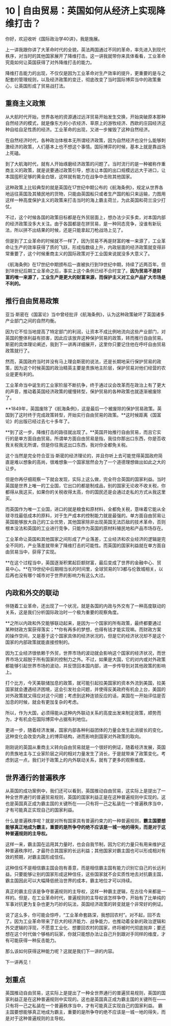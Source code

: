 

# 10 | 自由贸易：英国如何从经济上实现降维打击？


你好，欢迎收听《国际政治学40讲》，我是施展。

上一讲我跟你讲了大革命时代的全貌，英法两国通过不同的革命，率先进入到现代秩序，对当时的其他国家展开了降维打击。这一讲我就带你来具体看看，工业革命究竟如何让英国获得了对外降维打击的能力。

降维打击能力的出现，不仅仅是因为工业革命对生产效率的提升，更重要的是与之配套的管理规则，以及经济政策的变迁，彻底改变了当时国际博弈当中的政策重心，让英国形成了贸易战打法。

## 重商主义政策

从大航时代开始，世界各地的资源通过远洋贸易开始发生交换，开始突破原本那种自然经济的模式，就是像东方的小农经济、草原上的游牧经济、西欧的庄园经济这种自给自足性质的经济。工业革命的出现，又进一步摧毁了这种自然经济。

在自然经济时代，各种政治体根本无所谓经济政策，因为自然经济也没什么能够刺激经济的政策，人们基本上也不想这个事情。国际博弈的时候，基本上就是靠战场上死磕。

到了大航海时代，就有人开始琢磨经济政策的问题了。当时流行的是一种被称作重商主义的政策，就是说要通过政策引导，想法让本国的出口规模远远大于进口，让本国囤积足够的黄金白银，这样就有能力在战争中击败其他国家。

这种政策上比较典型的就是英国在17世纪中期公布的《航海条例》，规定从世界各地运往英国及其殖民地的货物，只能由英国船只或者生产国的船只来运输，力图用这样一种高度保护主义的政策来打击当时的海上霸主荷兰，为此英国和荷兰没少打仗。

不过，这个时候各国的政策目标都是在外贸层面上，想办法少买多卖，对本国内部的经济政策没多大关注。由于各国都是在拼贸易，是一种同态竞争，没谁有新玩法，所以拼不出结果的时候，还是只能拿起刀枪战场上见了。

但是到了工业革命的时候就不一样了，因为贸易不再是财富的唯一来源了，工业革命让生产的效率获得了质的飞跃，形成指数级上升，内政层面的经济政策就变得非常重要了，这个时候重商主义的国际政策对于工业国来说就没多大意义了。

《航海条例》在17世纪中期颁布后一直被执行到19世纪中期，持续了近两百年。但到18世纪后期工业革命之后，事实上这个条例已经不合时宜了。**因为贸易不是财富的唯一来源了，工业生产是更大的财富来源，而保护主义对工业产品扩大市场是不利的。**

## 推行自由贸易政策

亚当·斯密在《国富论》当中曾经批评《航海条例》，认为这种政策破坏了英国诸多产业部门之间的自然均衡。

因为它不恰当地提高了特定部门的利润，让资本不成比例地流向这些产业部门，对英国的整体利益有损害，因此应该放弃这种保护贸易的政策，转而推行自由贸易。斯密的具体理论阐述，我到下一讲再详细展开，这里你只要记住他在呼吁自由贸易政策就行了。

然而，英国政府当时并没有马上理会斯密的说法，还是长期地采行保护贸易的政策，因为这个时候英国的政治精英主要是贵族地主阶层，保护贸易对他们经营的农业是更有利的。

工业革命当中诞生的工业家阶层不断抗争，终于通过议会改革而在政治上有了更大的声音，推动着英国经济政策的缓慢转型，保护贸易的各种政策也就逐渐被废除了。

**1849年，英国废除了《航海条例》，这是最后一个被废除的保护贸易政策。英国到了这时终于完成政策转型，开始实行自由贸易的政策。**这时候距离《国富论》的出版已经过去七十多年了。

**到了这一步，降维打击的路径就出现了。**英国开始推行自由贸易，而且它实行的是单方面自由贸易。所谓单方面自由贸易是指，我往你那出口东西，你是否收我关税我无所谓，但是你往我这出口东西，我对你全都免关税。

这个当然是完全符合亚当·斯密的经济理论的，并且你听上去可能觉得英国政府简直是难以想象的高尚，很难想象一个国家居然会为了一个道德理想做出如此之大的让步。

但是你再仔细观察一下就会发现，实际上这么做，完全符合英国的国家利益。当时英国是世界上唯一的工业国，它出口的都是制成品，别的国家无论收不收关税，你都得从我这买，如果你的关税收得太高，你的国民还是会通过走私的方式从我这里买。

而英国作为唯一工业国，进口的就是粮食和原材料，全都免关税，意味着它能从全球寻找最低成本的原料，对于生产成本的控制能力就是最强的。单方面自由贸易让英国能够放大自己的工业优势，其他国家除非出现英国无法匹敌的技术革命，否则根本没法和英国的工业进行竞争，只能作为英国的原材料殖民地和产品市场存在。

工业革命让英国和其他国家之间形成了产业落差，工业经济和农业经济的逻辑是完全不同的，产业落差就带来了降维打击的可能性。而英国的国家利益就在单方面自由贸易当中，获得了实现。

**在这个过程当中，英国逐渐积累起巨额财富，最后变成了世界的金融中心、贸易中心。**在19世纪中后期相当长的时间里，全球贸易的1/3都与伦敦城相关，以后再也没有哪个城市对于世界的影响力有这么大过。

## 内政和外交的联动

伴随着工业革命，还出现了一个状况，就是各国的内政与外交有了一种高度联动的关系，这是我们分析国际政治时一个极为重要的观察角度。

**之所以内政和外交能够联动起来，是因为一个国家的所有政策，最终都要通过某种财政方案获得落实；**你有再多的梦想，也得有钱才能实现嘛。而财政方案的操作空间，又是基于这个国家具体的经济状况的，但是它的经济状况却不是这个国家的内部政策就能直接控制的。

因为工业经济很依赖于外贸，世界市场的波动就会影响这个国家的经济状况，而世界市场又超脱于所有国家的控制力之外。不过，如果是大国，它的对内或对外政策都能够引起世界市场的波动，并反馈回本国内部，进一步传导到对其他政策的影响上。

打个比方，今天美联储加息的政策，就可能引起拉美国家的资本外流到美国，拉美国家就会遭遇经济困境，这会引发社会问题，并使得反美政府有机会上台，美国的对外政策就又得应对这个问题；考虑到这种连锁反应的话，美国在一开始评估是否加息的时候，就会有更加复杂的考虑。

所以，作为大国，必须得能从这种内外联动关系的高度出发来制定政策，顺势而为，才有机会在国际博弈中占据有利地位。

更进一步，随着经济发展，国家内部各种利益团体的力量会发生此消彼长的变化。这种变化会改变内政上的博弈结构，进而影响到国家对外政策的取向。

刚刚说的英国从重商主义转向自由贸易就是一个很好的例证，随着经济发展，英国的贵族地主与工业家阶层之间的相对力量发生了消长，于是就带来了政策变化。考虑到这一点，我们对于政策上的内外联动关系，就有了更多的观察维度。

## 世界通行的普遍秩序

从英国的成功案例中，我们还可以看到，英国推动自由贸易，这实际上是提出了一种全世界通行的普遍贸易规则，英国的国家利益正是在这种普遍规则中实现的。这也是英国真正成为霸主国的关键所在——只有将一己之私装在一个普遍秩序当中，才有可能真正实现自己的国家利益。

什么是普遍秩序呢？就是对所有国家具有普遍约束力的一种普遍规则，**霸主国要想能够真正地成为霸主，重要的是所争夺的绝不应该是一城一地的得失，而是对于这种普遍规则的主导权。**

这样一来，霸主国在运用其力量时，也会自我节制，因为它的力量只有用来维护这种普遍秩序时，才最符合其国家的长远利益；其他国家对霸主国也可以形成相对有效的预期，对霸主国形成信任。

这种信任不是相信霸主国会抱有善意，而是相信霸主国有能力识别它自己的长远利益。只要能够让别的国家形成这种信任，这些国家就不会实质性地去对抗霸主国，霸主国因此可以大幅降低统治世界的成本，霸主地位才可以持续。

真正的霸主应该是争夺普遍规则的主导权，这样一种霸主逻辑，在古往今来都是一样的。但是，在工业革命时代，普遍规则的主导权该怎样争夺，开始有了比单纯的军事对抗更为复杂也更为巧妙的玩法，英国经济政策的转变就是个非常好的例证。

说了这么多，你可能会惊呼，“工业革命套路深，我想回农村”。对不起，回不去了。因为工业革命带来了巨大的经济能力、战争能力，也推动着全新的政治逻辑和外交逻辑的浮现，不愿意工业化、想要回农村的国家，终将被时代彻底抛弃；要还想在这个时代做个够格的玩家，你就只能想办法让自己升到跟对手同样的维度，才有可能获得一种反击能力。

那么该如何获得这种能力呢？这就是我们下一讲的内容。

下一讲再见！

## 划重点

英国推动自由贸易，这实际上是提出了一种全世界通行的普遍贸易规则，英国的国家利益正是在这种普遍规则中实现的。这也是英国真正成为霸主国的关键所在——只有将一己之私装在一个普遍秩序当中，才有可能真正实现自己的国家利益。 霸主国要想能够真正地成为霸主，重要的是所争夺的绝不应该是一城一地的得失，而是对于这种普遍规则的主导权。

